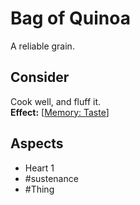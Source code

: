 # Bag of Quinoa
A reliable grain.
## Consider
Cook well, and fluff it.<br>**Effect:** [[Memory: Taste](https://uadaf.theevilroot.xyz/rowenarium/element/mem.Taste)]
## Aspects
- Heart 1
- #sustenance 
- #Thing 